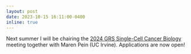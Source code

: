 ```yaml
---
layout: post
date: 2023-10-15 16:11:00-0400
inline: true
---
```


Next summer I will be chairing the [2024 GRS Single-Cell Cancer Biology](https://www.grc.org/single-cell-cancer-biology-grs-conference/2024/) meeting together with Maren Pein (UC Irvine). Applications are now open!